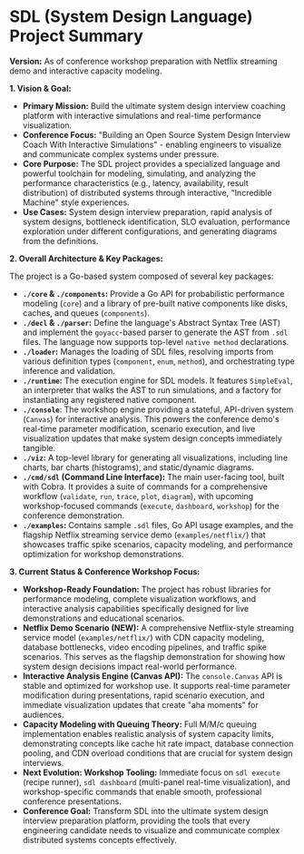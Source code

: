 # SDL (System Design Language) Project Summary

**Version:** As of conference workshop preparation with Netflix streaming demo and interactive capacity modeling.

**1. Vision & Goal:**

*   **Primary Mission:** Build the ultimate system design interview coaching platform with interactive simulations and real-time performance visualization.
*   **Conference Focus:** "Building an Open Source System Design Interview Coach With Interactive Simulations" - enabling engineers to visualize and communicate complex systems under pressure.
*   **Core Purpose:** The SDL project provides a specialized language and powerful toolchain for modeling, simulating, and analyzing the performance characteristics (e.g., latency, availability, result distribution) of distributed systems through interactive, "Incredible Machine" style experiences.
*   **Use Cases:** System design interview preparation, rapid analysis of system designs, bottleneck identification, SLO evaluation, performance exploration under different configurations, and generating diagrams from the definitions.

**2. Overall Architecture & Key Packages:**

The project is a Go-based system composed of several key packages:

*   **`./core` & `./components`:** Provide a Go API for probabilistic performance modeling (`core`) and a library of pre-built native components like disks, caches, and queues (`components`).
*   **`./decl` & `./parser`:** Define the language's Abstract Syntax Tree (AST) and implement the `goyacc`-based parser to generate the AST from `.sdl` files. The language now supports top-level `native method` declarations.
*   **`./loader`:** Manages the loading of SDL files, resolving imports from various definition types (`component`, `enum`, `method`), and orchestrating type inference and validation.
*   **`./runtime`:** The execution engine for SDL models. It features `SimpleEval`, an interpreter that walks the AST to run simulations, and a factory for instantiating any registered native component.
*   **`./console`**: The workshop engine providing a stateful, API-driven system (`Canvas`) for interactive analysis. This powers the conference demo's real-time parameter modification, scenario execution, and live visualization updates that make system design concepts immediately tangible.
*   **`./viz`:** A top-level library for generating all visualizations, including line charts, bar charts (histograms), and static/dynamic diagrams.
*   **`./cmd/sdl` (Command Line Interface):** The main user-facing tool, built with Cobra. It provides a suite of commands for a comprehensive workflow (`validate`, `run`, `trace`, `plot`, `diagram`), with upcoming workshop-focused commands (`execute`, `dashboard`, `workshop`) for the conference demonstration.
*   **`./examples`:** Contains sample `.sdl` files, Go API usage examples, and the flagship Netflix streaming service demo (`examples/netflix/`) that showcases traffic spike scenarios, capacity modeling, and performance optimization for workshop demonstrations.

**3. Current Status & Conference Workshop Focus:**

*   **Workshop-Ready Foundation:** The project has robust libraries for performance modeling, complete visualization workflows, and interactive analysis capabilities specifically designed for live demonstrations and educational scenarios.
*   **Netflix Demo Scenario (NEW):** A comprehensive Netflix-style streaming service model (`examples/netflix/`) with CDN capacity modeling, database bottlenecks, video encoding pipelines, and traffic spike scenarios. This serves as the flagship demonstration for showing how system design decisions impact real-world performance.
*   **Interactive Analysis Engine (Canvas API):** The `console.Canvas` API is stable and optimized for workshop use. It supports real-time parameter modification during presentations, rapid scenario execution, and immediate visualization updates that create "aha moments" for audiences.
*   **Capacity Modeling with Queuing Theory:** Full M/M/c queuing implementation enables realistic analysis of system capacity limits, demonstrating concepts like cache hit rate impact, database connection pooling, and CDN overload conditions that are crucial for system design interviews.
*   **Next Evolution: Workshop Tooling:** Immediate focus on `sdl execute` (recipe runner), `sdl dashboard` (multi-panel real-time visualization), and workshop-specific commands that enable smooth, professional conference presentations.
*   **Conference Goal:** Transform SDL into the ultimate system design interview preparation platform, providing the tools that every engineering candidate needs to visualize and communicate complex distributed systems concepts effectively.
